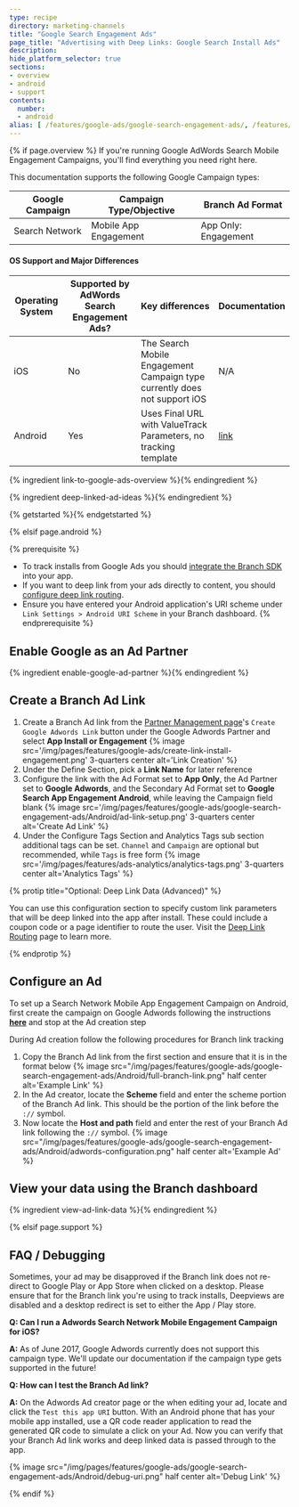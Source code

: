 ```yaml
---
type: recipe
directory: marketing-channels
title: "Google Search Engagement Ads"
page_title: "Advertising with Deep Links: Google Search Install Ads"
description:
hide_platform_selector: true
sections:
- overview
- android
- support
contents:
  number:
  - android
alias: [ /features/google-ads/google-search-engagement-ads/, /features/google-ads/google-search-engagement-ads/overview/, /features/google-ads/google-search-engagement-ads/android/, /features/google-ads/google-search-engagement-ads/support/ ]
---
```


{% if page.overview %}
If you're running Google AdWords Search Mobile Engagement Campaigns, you'll find everything you need right here.

This documentation supports the following Google Campaign types:

Google Campaign | Campaign Type/Objective | Branch Ad Format
--- | --- | ---
Search Network | Mobile App Engagement | App Only: Engagement

#### OS Support and Major Differences

Operating System | Supported by AdWords Search Engagement Ads? | Key differences | Documentation
--- | --- | --- | ---
iOS | No | The Search Mobile Engagement Campaign type currently does not support iOS | N/A
Android | Yes | Uses Final URL with ValueTrack Parameters, no tracking template |  [link]({{base.url}}/marketing-channels/google-search-engagement-ads/android)

{% ingredient link-to-google-ads-overview %}{% endingredient %}

{% ingredient deep-linked-ad-ideas %}{% endingredient %}

{% getstarted %}{% endgetstarted %}

{% elsif page.android %}

{% prerequisite %}
- To track installs from Google Ads you should [integrate the Branch SDK]({{base.url}}/getting-started/sdk-integration-guide) into your app.
- If you want to deep link from your ads directly to content, you should [configure deep link routing]({{base.url}}/getting-started/deep-link-routing).
- Ensure you have entered your Android application's URI scheme under `Link Settings > Android URI Scheme` in your Branch dashboard.
{% endprerequisite %}

## Enable Google as an Ad Partner

{% ingredient enable-google-ad-partner %}{% endingredient %}

## Create a Branch Ad Link

1. Create a Branch Ad link from the [Partner Management page](https://dashboard.branch.io/ads/partner-management)'s `Create Google Adwords Link` button under the Google Adwords Partner and select **App Install or Engagement**
{% image src='/img/pages/features/google-ads/create-link-install-engagement.png' 3-quarters center alt='Link Creation' %}
1. Under the Define Section, pick a **Link Name** for later reference
1. Configure the link with the Ad Format set to **App Only**, the Ad Partner set to **Google Adwords**, and the Secondary Ad Format set to **Google Search App Engagement Android**, while leaving the Campaign field blank
{% image src='/img/pages/features/google-ads/google-search-engagement-ads/Android/ad-link-setup.png' 3-quarters center alt='Create Ad Link' %}
1. Under the Configure Tags Section and Analytics Tags sub section additional tags can be set. `Channel` and `Campaign` are optional but recommended, while `Tags` is free form
{% image src='/img/pages/features/ads-analytics/analytics-tags.png' 3-quarters center alt='Analytics Tags' %}

{% protip title="Optional: Deep Link Data (Advanced)" %}

You can use this configuration section to specify custom link parameters that will be deep linked into the app after install. These could include a coupon code or a page identifier to route the user. Visit the [Deep Link Routing]({{base.url}}/getting-started/deep-link-routing) page to learn more.

{% endprotip %}

## Configure an Ad

To set up a Search Network Mobile App Engagement Campaign on Android, first create the campaign on Google Adwords following the instructions **[here](https://support.google.com/adwords/answer/6310671?hl=en)** and stop at the Ad creation step

During Ad creation follow the following procedures for Branch link tracking

1. Copy the Branch Ad link from the first section and ensure that it is in the format below
{% image src="/img/pages/features/google-ads/google-search-engagement-ads/Android/full-branch-link.png" half center alt='Example Link' %}
1. In the Ad creator, locate the **Scheme** field and enter the scheme portion of the Branch Ad link. This should be the portion of the link before the `://` symbol.
1. Now locate the **Host and path** field and enter the rest of your Branch Ad link following the `://` symbol.
{% image src="/img/pages/features/google-ads/google-search-engagement-ads/Android/adwords-configuration.png" half center alt='Example Ad' %}

## View your data using the Branch dashboard

{% ingredient view-ad-link-data %}{% endingredient %}

{% elsif page.support %}

## FAQ / Debugging

Sometimes, your ad may be disapproved if the Branch link does not re-direct to Google Play or App Store when clicked on a desktop. Please ensure that for the Branch link you're using to track installs, Deepviews are disabled and a desktop redirect is set to either the App / Play store.

**Q: Can I run a Adwords Search Network Mobile Engagement Campaign for iOS?**

**A:** As of June 2017, Google Adwords currently does not support this campaign type. We'll update our documentation if the campaign type gets supported in the future!

**Q: How can I test the Branch Ad link?**

**A:** On the Adwords Ad creator page or the when editing your ad, locate and click the `Test this app URI` button. With an Android phone that has your mobile app installed, use a QR code reader application to read the generated QR code to simulate a click on your Ad. Now you can verify that your Branch Ad link works and deep linked data is passed through to the app.

{% image src="/img/pages/features/google-ads/google-search-engagement-ads/Android/debug-uri.png" half center alt='Debug Link' %}

{% endif %}
